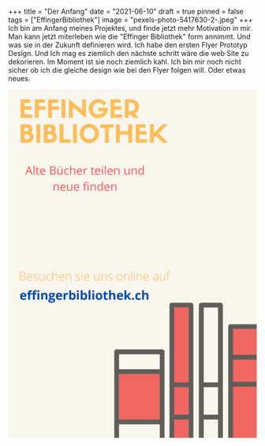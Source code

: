 +++
title = "Der Anfang"
date = "2021-06-10"
draft = true
pinned = false
tags = ["EffingerBibliothek"]
image = "pexels-photo-5417630-2-.jpeg"
+++
Ich bin am Anfang meines Projektes, und finde jetzt mehr Motivation in mir. Man kann jetzt miterleben wie die "Effinger Bibliothek" form annimmt. Und was sie in der Zukunft definieren wird.  Ich habe den ersten Flyer Prototyp Design. Und Ich mag es ziemlich den nächste schritt wäre die web Site zu dekorieren. Im Moment ist sie noch ziemlich kahl. Ich bin mir noch nicht sicher ob ich die gleiche design  wie bei den Flyer folgen will. Oder etwas neues.

![](screenshot-46-.png)